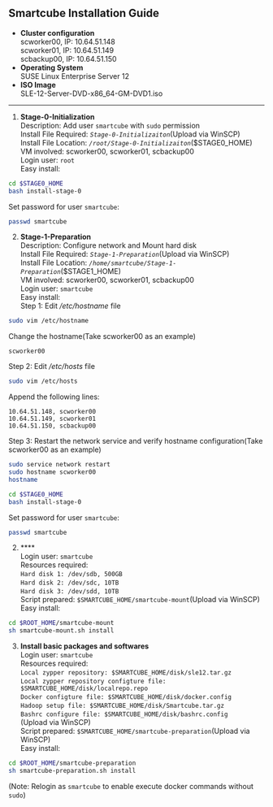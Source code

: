 ## Smartcube Installation Guide ##

- **Cluster configuration**<br>
 scworker00, IP: 10.64.51.148<br>
 scworker01, IP: 10.64.51.149<br>
 scbackup00, IP: 10.64.51.150<br>
- **Operating System**<br>
 SUSE Linux Enterprise Server 12<br>
- **ISO Image**<br>
 SLE-12-Server-DVD-x86_64-GM-DVD1.iso<br>

----------

1. **Stage-0-Initialization**<br>
 Description: Add user `smartcube` with `sudo` permission<br>
 Install File Required: *`Stage-0-Initializaiton`*(Upload via WinSCP)<br>
 Install File Location: *`/root/Stage-0-Initializaiton`*($STAGE0_HOME)<br>
 VM involved: scworker00, scworker01, scbackup00<br>
 Login user: `root`<br>
 Easy install:<br>
 ```Bash
 cd $STAGE0_HOME
 bash install-stage-0
 ```
 Set password for user `smartcube`:<br>
 ```Bash
 passwd smartcube
 ```

 2. **Stage-1-Preparation**<br>
 Description: Configure network and Mount hard disk<br>
 Install File Required: *`Stage-1-Preparation`*(Upload via WinSCP)<br>
 Install File Location: *`/home/smartcube/Stage-1-Preparation`*($STAGE1_HOME)<br>
 VM involved: scworker00, scworker01, scbackup00<br>
 Login user: `smartcube`<br>
 Easy install:<br>
 Step 1: Edit */etc/hostname* file<br>
 ```Bash
 sudo vim /etc/hostname
 ```
 Change the hostname(Take scworker00 as an example)<br>
 ```
 scworker00
 ```
 Step 2: Edit */etc/hosts* file<br>
 ```Bash
 sudo vim /etc/hosts
 ```
 Append the following lines:<br>
 ```
 10.64.51.148, scworker00
 10.64.51.149, scworker01
 10.64.51.150, scbackup00
 ```
 Step 3: Restart the network service and verify hostname configuration(Take scworker00 as an example)<br>
 ```Bash
 sudo service network restart
 sudo hostname scworker00
 hostname
 ```


 ```Bash
 cd $STAGE0_HOME
 bash install-stage-0
 ```
 Set password for user `smartcube`:<br>
 ```Bash
 passwd smartcube
 ```

2. ****<br>
 Login user: `smartcube`<br>
 Resources required:<br>
 `Hard disk 1: /dev/sdb, 500GB`<br>
 `Hard disk 2: /dev/sdc, 10TB`<br>
 `Hard disk 3: /dev/sdd, 10TB`<br>
 Script prepared: `$SMARTCUBE_HOME/smartcube-mount`(Upload via WinSCP)<br>
 Easy install:<br>
 ```Bash
 cd $ROOT_HOME/smartcube-mount
 sh smartcube-mount.sh install
 ```

3. **Install basic packages and softwares**<br>
 Login user: `smartcube`<br>
 Resources required:<br>
 `Local zypper repository: $SMARTCUBE_HOME/disk/sle12.tar.gz`<br>
 `Local zypper repository configture file: $SMARTCUBE_HOME/disk/localrepo.repo`<br>
 `Docker configture file: $SMARTCUBE_HOME/disk/docker.config`<br>
 `Hadoop setup file: $SMARTCUBE_HOME/disk/Smartcube.tar.gz`<br>
 `Bashrc configure file: $SMARTCUBE_HOME/disk/bashrc.config`<br>
 (Upload via WinSCP)<br>
 Script prepared: `$SMARTCUBE_HOME/smartcube-preparation`(Upload via WinSCP)<br>
 Easy install:<br>
 ```Bash
 cd $ROOT_HOME/smartcube-preparation
 sh smartcube-preparation.sh install
 ```
 (Note: Relogin as `smartcube` to enable execute docker commands without `sudo`)<br>
